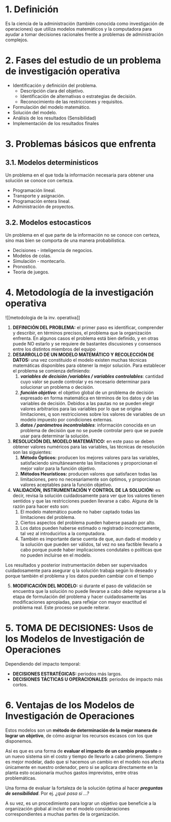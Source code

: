 # 1. Definición

Es la ciencia de la administración (también conocida como investigación de operaciones) que utiliza modelos matemáticos y la computadora para ayudar a tomar decisiones racionales frente a problemas de administración complejos.

# 2. Fases del estudio de un problema de investigación operativa

- Identificación y definición del problema.
	- Descripción clara del objetivo.
	- Identificación de alternativas o estrategias de decisión.
	- Reconocimiento de las restricciones y requisitos.
- Formulación del modelo matemático.
- Solución del modelo.
- Análisis de los resultados (Sensibilidad)
- Implementación de los resultados finales

# 3. Problemas básicos que enfrenta

## 3.1. Modelos deterministicos

Un problema en el que toda la información necesaria para obtener una solución se conoce con certeza.

- Programación lineal.
- Transporte y asignación.
- Programación entera lineal.
- Administración de proyectos.

## 3.2. Modelos estocasticos

Un problema en el que parte de la información no se conoce con certeza, sino mas bien se comporta de una manera probabilistica.

- Decisiones - inteligencia de negocios.
- Modelos de colas.
- Simulación - montecarlo.
- Pronostico.
- Teoria de juegos.

# 4. Metodología de la investigación operativa

![[metodologia de la inv. operativa]]

1. **DEFINICIÓN DEL PROBLEMA:** el primer paso es identificar, comprender y describir, en términos precisos, el problema que la organización enfrenta. En algunos casos el problema está bien definido, y en otras puede NO estarlo y se requiere de bastantes discusiones y consensos entre los distintos miembros del equipo
2. **DESARROLLO DE UN MODELO MATEMÁTICO Y RECOLECCIÓN DE DATOS:** una vez constituido el modelo existen muchas técnicas matemáticas disponibles para obtener la mejor solución. Para establecer el problema se comienza definiendo:
	1. **_variables de decisión /variables / variables controlables_**: cantidad cuyo valor se puede controlar y es necesario determinar para solucionar un problema o decisión.
	2. **_función objetivo_**: el objetivo global de un problema de decisión expresado en forma matemática en términos de los datos y de las variables de decisión. Debidos a las pautas no se pueden elegir valores arbitrarios para las variables por lo que se origina limitaciones, q son restricciones sobre los valores de variables de un modelo impuesto por condiciones externas.
	3. **_datos / parámetros incontrolables_**: información conocida en un problema de decisión que no se puede controlar pero que se puede usar para determinar la solución.
3. **RESOLUCIÓN DEL MODELO MATEMÁTICO:** en este paso se deben obtener valores numéricos para las variables, las técnicas de resolución son las siguientes:
	1. **Método Ópticos:** producen los mejores valores para las variables, satisfaciendo simultáneamente las limitaciones y proporcionan el mejor valor para la función objetivo.
	2. **Métodos Heurísticos:** producen valores que satisfacen todas las limitaciones, pero no necesariamente son óptimos, y proporcionan valores aceptables para la función objetivo.
4. **VALIDACIÓN, INSTRUMENTACIÓN Y CONTROL DE LA SOLUCIÓN:** es decir, revisa la solución cuidadosamente para ver que los valores tienen sentidos y que las restricciones pueden llevarse a cabo. Alguna de la razón para hacer esto son:
	1. El modelo matemático puede no haber captado todas las limitaciones del problema.
	2. Ciertos aspectos del problema pueden haberse pasado por alto.
	3. Los datos pueden haberse estimado o registrado incorrectamente, tal vez al introducirlos a la computadora.
	4. También es importante darse cuenta de que, aun dado el modelo y la solución que pueden ser válidos, tal vez no sea factible llevarlo a cabo porque puede haber implicaciones condutales o políticas que no pueden incluirse en el modelo.

Los resultados y posterior instrumentación deben ser supervisados cuidadosamente para asegurar q la solución trabaja según lo deseado y porque también el problema y los datos pueden cambiar con el tiempo

5. **MODIFICACIÓN DEL MODELO:** si durante el paso de validación se encuentra que la solución no puede llevarse a cabo debe regresarse a la etapa de formulación del problema y hacer cuidadosamente las modificaciones apropiadas, para reflejar con mayor exactitud el problema real. Este proceso se puede reiterar.

# 5. TOMA DE DECISIONES: Usos de los Modelos de Investigación de Operaciones

Dependiendo del impacto temporal:

- **DECISIONES ESTRATÉGICAS:** periodos más largos.
- **DECISIONES TÁCTICAS U OPERACIONALES**: periodos de impacto más cortos.

# 6. Ventajas de los Modelos de Investigación de Operaciones

Estos modelos son un **método de determinación de la mejor manera de lograr un objetivo**, de cómo asignar los recursos escasos con los que disponemos.

Así es que es una forma de **evaluar el impacto** **de un cambio propuesto** o un nuevo sistema sin el costo y tiempo de llevarlo a cabo primero. Siempre es mejor modelar, dado que si hacemos un cambio en el modelo nos afecta únicamente en nuestro ordenador, pero si se aplicara directamente en la planta esto ocasionaría muchos gastos imprevistos, entre otras problemáticas.

Una forma de evaluar la fortaleza de la solución óptima al hacer **_preguntas de sensibilidad_**. Por ej. _¿qué pasa si …?_

A su vez, es un procedimiento para lograr un objetivo que beneficie a la organización global al incluir en el modelo consideraciones correspondientes a muchas partes de la organización.
